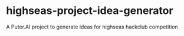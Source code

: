 # highseas-project-idea-generator
A Puter.AI project to generate ideas for highseas hackclub competition
